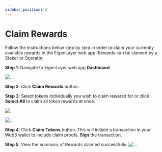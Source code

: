 ```yaml
---
sidebar_position: 2
---
```


# Claim Rewards

Follow the instructions below step by step in order to claim your currently available rewards in the EigenLayer web app. Rewards can be claimed by a Staker or Operator.

**Step 1**: Navigate to EigenLayer web app **Dashboard**.

![...](/img/restake-guides/rewards-claim1.png)


**Step 2**: Click **Claim Rewards** button.


**Step 3**: Select tokens individually you wish to claim rewarsd for or click **Select All** to claim all token rewards at once.

![...](/img/restake-guides/rewards-claim2.png)

![...](/img/restake-guides/rewards-claim3.png)

**Step 4**: Click **Claim Tokens** button. This will initiate a transaction in your Web3 wallet to include claim proofs. **Sign** the transaction.


**Step 5**: View the summary of Rewards claimed successfully.
![...](/img/restake-guides/rewards-claim5.png)
